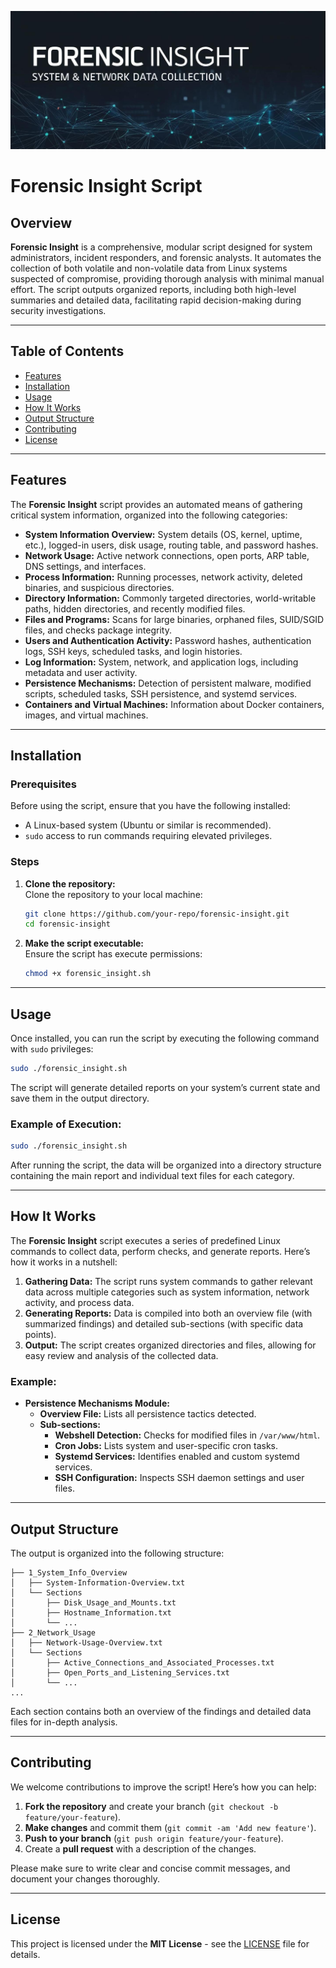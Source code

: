 ![forensic-insight-logo](./forensic-insight.jpg)

# Forensic Insight Script

## Overview  
**Forensic Insight** is a comprehensive, modular script designed for system administrators, incident responders, and forensic analysts. It automates the collection of both volatile and non-volatile data from Linux systems suspected of compromise, providing thorough analysis with minimal manual effort. The script outputs organized reports, including both high-level summaries and detailed data, facilitating rapid decision-making during security investigations.

---

## Table of Contents  
- [Features](#features)  
- [Installation](#installation)  
- [Usage](#usage)  
- [How It Works](#how-it-works)  
- [Output Structure](#output-structure)  
- [Contributing](#contributing)  
- [License](#license)  

---

## Features  
The **Forensic Insight** script provides an automated means of gathering critical system information, organized into the following categories:

- **System Information Overview:** System details (OS, kernel, uptime, etc.), logged-in users, disk usage, routing table, and password hashes.
- **Network Usage:** Active network connections, open ports, ARP table, DNS settings, and interfaces.
- **Process Information:** Running processes, network activity, deleted binaries, and suspicious directories.
- **Directory Information:** Commonly targeted directories, world-writable paths, hidden directories, and recently modified files.
- **Files and Programs:** Scans for large binaries, orphaned files, SUID/SGID files, and checks package integrity.
- **Users and Authentication Activity:** Password hashes, authentication logs, SSH keys, scheduled tasks, and login histories.
- **Log Information:** System, network, and application logs, including metadata and user activity.
- **Persistence Mechanisms:** Detection of persistent malware, modified scripts, scheduled tasks, SSH persistence, and systemd services.
- **Containers and Virtual Machines:** Information about Docker containers, images, and virtual machines.

---

## Installation  

### Prerequisites  
Before using the script, ensure that you have the following installed:  
- A Linux-based system (Ubuntu or similar is recommended).  
- `sudo` access to run commands requiring elevated privileges.

### Steps  
1. **Clone the repository:**  
   Clone the repository to your local machine:
   ```bash
   git clone https://github.com/your-repo/forensic-insight.git
   cd forensic-insight
   ```

2. **Make the script executable:**  
   Ensure the script has execute permissions:
   ```bash
   chmod +x forensic_insight.sh
   ```

---

## Usage  
Once installed, you can run the script by executing the following command with `sudo` privileges:

```bash
sudo ./forensic_insight.sh
```

The script will generate detailed reports on your system’s current state and save them in the output directory.

### Example of Execution:  
```bash
sudo ./forensic_insight.sh
```

After running the script, the data will be organized into a directory structure containing the main report and individual text files for each category.

---

## How It Works  

The **Forensic Insight** script executes a series of predefined Linux commands to collect data, perform checks, and generate reports. Here’s how it works in a nutshell:

1. **Gathering Data:** The script runs system commands to gather relevant data across multiple categories such as system information, network activity, and process data.
2. **Generating Reports:** Data is compiled into both an overview file (with summarized findings) and detailed sub-sections (with specific data points).
3. **Output:** The script creates organized directories and files, allowing for easy review and analysis of the collected data.

### Example:  
- **Persistence Mechanisms Module:**  
  - **Overview File:** Lists all persistence tactics detected.  
  - **Sub-sections:**  
    - **Webshell Detection:** Checks for modified files in `/var/www/html`.
    - **Cron Jobs:** Lists system and user-specific cron tasks.
    - **Systemd Services:** Identifies enabled and custom systemd services.
    - **SSH Configuration:** Inspects SSH daemon settings and user files.

---

## Output Structure  

The output is organized into the following structure:

```
├── 1_System_Info_Overview
│   ├── System-Information-Overview.txt
│   └── Sections
│       ├── Disk_Usage_and_Mounts.txt
│       ├── Hostname_Information.txt
│       └── ...
├── 2_Network_Usage
│   ├── Network-Usage-Overview.txt
│   └── Sections
│       ├── Active_Connections_and_Associated_Processes.txt
│       ├── Open_Ports_and_Listening_Services.txt
│       └── ...
...
```

Each section contains both an overview of the findings and detailed data files for in-depth analysis.

---

## Contributing  

We welcome contributions to improve the script! Here’s how you can help:  

1. **Fork the repository** and create your branch (`git checkout -b feature/your-feature`).
2. **Make changes** and commit them (`git commit -am 'Add new feature'`).
3. **Push to your branch** (`git push origin feature/your-feature`).
4. Create a **pull request** with a description of the changes.

Please make sure to write clear and concise commit messages, and document your changes thoroughly.

---

## License  
This project is licensed under the **MIT License** - see the [LICENSE](LICENSE) file for details.


